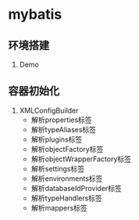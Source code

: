 # mybatis
## 环境搭建
1. Demo
## 容器初始化
1. XMLConfigBuilder
   - 解析properties标签
   - 解析typeAliases标签
   - 解析plugins标签
   - 解析objectFactory标签
   - 解析objectWrapperFactory标签
   - 解析settings标签
   - 解析environments标签
   - 解析databaseIdProvider标签
   - 解析typeHandlers标签
   - 解析mappers标签